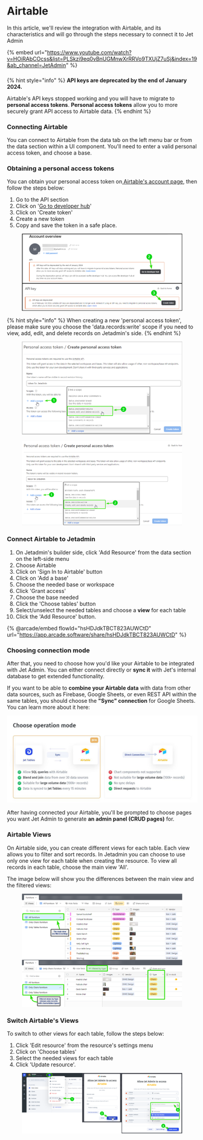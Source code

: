 # Airtable

In this article, we'll review the integration with Airtable, and its characteristics and will go through the steps necessary to connect it to Jet Admin

{% embed url="https://www.youtube.com/watch?v=HOiRAbCOcss&list=PLSkzi9eq0vBnUGMnwXrRRVo9TXUjZ7uSj&index=19&ab_channel=JetAdmin" %}

###

{% hint style="info" %}
**API keys are deprecated by the end of January 2024.**&#x20;

Airtable's API keys stopped working and you will have to migrate to **personal access tokens**. **Personal access tokens** allow you to more securely grant API access to Airtable data.
{% endhint %}

### Connecting Airtable

You can connect to Airtable from the data tab on the left menu bar or from the data section within a UI component. You'll need to enter a valid personal access token, and choose a base.

### Obtaining a personal access tokens

You can obtain your personal access token on[ Airtable's account page](https://airtable.com/account), then follow the steps below:

1. Go to the API section
2. Click on '[Go to developer hub](https://airtable.com/create/tokens)'
3. Click on 'Create token'
4. Create a new token
5. Copy and save the token in a safe place.

<figure><img src="../../.gitbook/assets/image (927).png" alt=""><figcaption></figcaption></figure>

{% hint style="info" %}
When creating a new 'personal access token', please make sure you choose the 'data.records:write' scope if you need to view, add, edit, and delete records on Jetadmin's side.
{% endhint %}

<div data-full-width="true">

<figure><img src="../../.gitbook/assets/image.png" alt=""><figcaption></figcaption></figure>

</div>

<div align="right" data-full-width="true">

<figure><img src="../../.gitbook/assets/image (924).png" alt=""><figcaption></figcaption></figure>

</div>

### Connect Airtable to Jetadmin&#x20;

1. On Jetadmin's builder side, click 'Add Resource' from the data section on the left-side menu
2. Choose Airtable
3. Click on 'Sign In to Airtable' button
4. Click on 'Add a base'&#x20;
5. Choose the needed base or workspace
6. Click 'Grant access'
7. Choose the base needed
8. Click the 'Choose tables' button
9. Select/unselect the needed tables and choose a **view** for each table
10. Click the 'Add Resource' button.

{% @arcade/embed flowId="hsHDJdkTBCT823AUWCtD" url="https://app.arcade.software/share/hsHDJdkTBCT823AUWCtD" %}

### Choosing connection mode&#x20;

After that, you need to choose how you'd like your Airtable to be integrated with Jet Admin. You can either connect directly or **sync it** with Jet's internal database to get extended functionality.&#x20;

If you want to be able to **combine your Airtable data** with data from other data sources, such as Firebase, Google Sheets, or even REST API within the same tables, you should choose the **"Sync" connection** for Google Sheets. You can learn more about it here:

![](../../.gitbook/assets/ilhj.JPG)

After having connected your Airtable, you'll be prompted to choose pages you want Jet Admin to generate **an admin panel (CRUD pages)** for.&#x20;

### Airtable Views

On Airtable side, you can create different views for each table. Each view allows you to filter and sort records. In Jetadmin you can choose to use only one view for each table when creating the resource. To view all records in each table, choose the main view 'All'.

The image below will show you the differences between the main view and the filtered views:

<figure><img src="../../.gitbook/assets/image (928).png" alt=""><figcaption></figcaption></figure>

### Switch Airtable's Views

To switch to other views for each table, follow the steps below:

1. Click 'Edit resource' from the resource's settings menu
2. Click on 'Choose tables'
3. Select the needed views for each table
4. Click 'Update resource'.

<figure><img src="../../.gitbook/assets/image (929).png" alt=""><figcaption></figcaption></figure>
